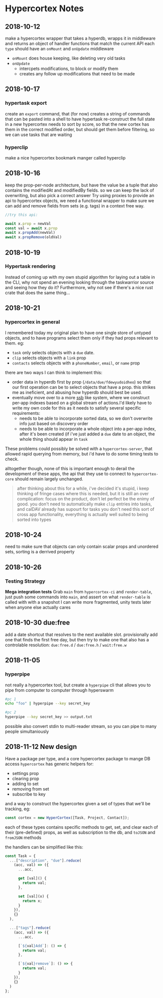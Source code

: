 # Hypercortex Notes

## 2018-10-12

make a hypercortex wrapper that takes a hyperdb, wrapps it in middleware and returns an object of handler functions that match the current API
each `type` should have an `onMount` and `onUpdate` middleware

- `onMount` does house keeping, like deleting very old tasks
- `onUpdate`
  - intercpets modifications, to block or modify them
  - creates any follow up modifications that need to be made

## 2018-10-17

### hypertask export

create an `export` command, that (for now) creates a string of commands that can be pasted into a shell to have hypertask re-construct the full state in a new hypercortex
needs to sort by score, so that the new cortex has them in the correct modified order, but should get them before filtering, so we can use tasks that are waiting

### hyperclip

make a nice hypercortex bookmark manger called hyperclip

## 2018-10-16

keep the prop-per-node architecture, but have the value be a tuple that also contains the modifiedAt and modifiedBy fields. so we can keep the lack of overwriting, but also pick a correct answer
Try using proxies to provide an api to hypercortex objects, we need a functional wrapper to make sure we can add and remove fields from sets (e.g. tags) in a context free way.

```js
//try this api:

await x.prop = newVal
const val = await x.prop
await x.propAdd(newVal)
await x.propRemove(oldVal)
```

## 2018-10-19

### Hypertask rendering

Instead of coming up with my own stupid algorithm for laying out a table in the CLI, why not spend an evening looking through the taskwarrior source and seeing how they do it?
Furthermore, why not see if there's a nice rust crate that does the same thing...

## 2018-10-21

### hypercortex in general

I remembered today my original plan to have one single store of untyped objects, and to have programs select them only if they had props relevant to them. eg:

- `task` only selects objects with a `due` date.
- `clip` selects objects with a `link` prop
- `contacts` selects objects with a `phoneNumber`, `email`, or `name` prop

there are two ways I can think to implement this:

- order data in hyperdb first by prop (`/data/due/fdewyudoidheo`) so that our first operation can be to select objects that have a prop. this strikes me as ineficient, and abusing how hyperdb should best be used.
- eventually move over to a more [ssb](https://github.com/noffle/multifeed-index) like system, where we construct per-app indexes based on a global stream of actions.I'd likely have to write my own code for this as it needs to satisfy several specific requirements:
  - needs to be able to incorporate sorted data, so we don't overwrite info just based on discovery order
  - needs to be able to incorporate a whole object into a per-app index, after it's been created (if i've just added a `due` date to an object, the whole thing should appear in `task`

These problems could possibly be solved with a `hypercortex-server`, that allowed rapid querying from memory, but i'd have to do some timing tests to check.

alltogether though, none of this is important enough to derail the development of these apps, the api that they use to connect to `hypercortex-core` should remain largely unchanged.

> after thinking about this for a while, i've decided it's stupid, i keep thinking of fringe cases where this is needed, but it is still an over complication: focus on the product, don't let perfect be the enimy of good. you don't need to automatically make `clip` entries into tasks, and calDAV already has supourt for tasks you don't need this sort of cross app functionality, everything is actually well suited to being sorted into types

## 2018-10-24

need to make sure that objects can only contain scalar props and unordered sets, sorting is a derrived property

## 2018-10-26

### Testing Strategy

**Mega integration tests**
Grab `main` from `hypercortex-ci` and `render-table`, just push some commands into `main`, and assert on what `render-table` is called with with a snapshot
I can write more fragmented, unity tests later when anyone else actually cares

## 2018-10-30 due:free

add a date shortcut that resolves to the next available slot.
provisionally add one that finds the first free day, but then try to make one that also has a controlable resolution:
`due:free.d` / `due:free.h` / `wait:free.w`

## 2018-11-05

### hyperpipe

not really a hypercortex tool, but create a `hyperpipe` cli that allows you to pipe from computer to computer through hyperswarm

```sh
#pc 1
echo "foo" | hyperpipe --key secret_key

#pc 2
hyperpipe --key secret_key >> output.txt
```

possible also convert stdin to multi-reader stream, so you can pipe to many people simultaniously

## 2018-11-12 New design

Have a package per type, and a core hypercortex package to mange DB access
`hypercortex` has generic helpers for:

- settings prop
- clearing prop
- adding to set
- removing from set
- subscribe to key

and a way to construct the hypercortex given a set of types that we'll be tracking, eg:

```js
const cortex = new HyperCortex([Task, Project, Contact]);
```

each of these types contains specific methods to get, set, and clear each of their (pre-defined) props, as well as subscription to the db, and `toJSON` and `fromJSON` methods

the handlers can be simplified like this:

```js
const Task = {
  ...["description", "due"].reduce(
    (acc, val) => ({
      ...acc,

      get [val]() {
        return val;
      },

      set [val](x) {
        return x;
      }
    }),
    {}
  ),

  ...["tags"].reduce(
    (acc, val) => ({
      ...acc,

      [`${val}Add`]: () => {
        return val;
      },

      [`${val}remove`]: () => {
        return val;
      }
    }),
    {}
  )
};
```
